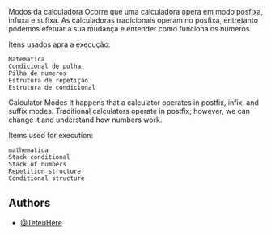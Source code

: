 

Modos da calculadora
    Ocorre que uma calculadora opera em modo posfixa, infuxa e sufixa. As calculadoras tradicionais operam no posfixa, entretanto podemos efetuar a sua mudança e entender como funciona os numeros

Itens usados apra a execução:

    Matematica
    Condicional de polha
    Pilha de numeros
    Estrutura de repetição
    Estrutura de condicional

Calculator Modes
    It happens that a calculator operates in postfix, infix, and suffix modes. Traditional calculators operate in postfix; however, we can change it and understand how numbers work.

Items used for execution:

    mathematica
    Stack conditional
    Stack of numbers
    Repetition structure
    Conditional structure


## Authors

- [@TeteuHere](https://github.com/teteuhere)


